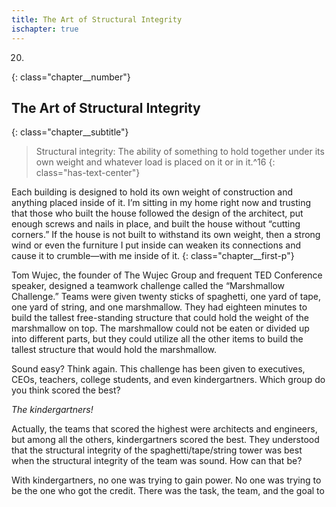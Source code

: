 ```yaml
---
title: The Art of Structural Integrity
ischapter: true
---
```


20.
{: class="chapter__number"}

## The Art of Structural Integrity
{: class="chapter__subtitle"}

> Structural integrity: The ability of something to hold together under
> its own weight and whatever load is placed on it or in it.^16
{: class="has-text-center"}

Each building is designed to hold its own weight of construction and anything
placed inside of it. I’m sitting in my home right now and trusting that those
who built the house followed the design of the architect, put enough screws and
nails in place, and built the house without “cutting corners.” If the house is not
built to withstand its own weight, then a strong wind or even the furniture I put
inside can weaken its connections and cause it to crumble—with me inside of it.
{: class="chapter__first-p"}

Tom Wujec, the founder of The Wujec Group and frequent TED Conference
speaker, designed a teamwork challenge called the “Marshmallow Challenge.”
Teams were given twenty sticks of spaghetti, one yard of tape, one yard of
string, and one marshmallow. They had eighteen minutes to build the tallest
free-standing structure that could hold the weight of the marshmallow on top.
The marshmallow could not be eaten or divided up into different parts, but
they could utilize all the other items to build the tallest structure that would
hold the marshmallow.

Sound easy? Think again. This challenge has been given to executives,
CEOs, teachers, college students, and even kindergartners. Which group do you
think scored the best?

_The kindergartners!_

Actually, the teams that scored the highest were architects and engineers,
but among all the others, kindergartners scored the best. They understood that
the structural integrity of the spaghetti/tape/string tower was best when the
structural integrity of the team was sound. How can that be?

With kindergartners, no one was trying to gain power. No one was trying
to be the one who got the credit. There was the task, the team, and the goal to